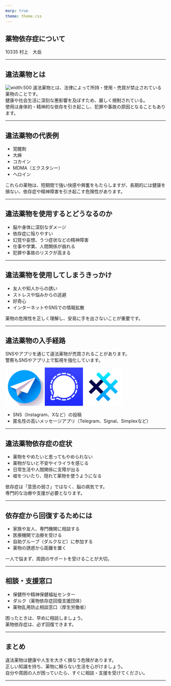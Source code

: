 ```yaml
---
marp: true
theme: theme.css
---
```


## 薬物依存症について
10335 村上　大岳

---

## 違法薬物とは
![width:500](./assets/薬物例　イラスト.jpg)
違法薬物とは、法律によって所持・使用・売買が禁止されている薬物のことです。  
健康や社会生活に深刻な悪影響を及ぼすため、厳しく規制されている。  
使用は身体的・精神的な依存を引き起こし、犯罪や事故の原因となることもあります。

---

## 違法薬物の代表例

- 覚醒剤
- 大麻
- コカイン
- MDMA（エクスタシー）
- ヘロイン

これらの薬物は、短期間で強い快感や興奮をもたらしますが、長期的には健康を損ない、依存症や精神障害を引き起こす危険性があります。

---

## 違法薬物を使用するとどうなるのか

- 脳や身体に深刻なダメージ
- 依存症に陥りやすい
- 幻覚や妄想、うつ症状などの精神障害
- 仕事や学業、人間関係が崩れる
- 犯罪や事故のリスクが高まる

---

## 違法薬物を使用してしまうきっかけ

- 友人や知人からの誘い
- ストレスや悩みからの逃避
- 好奇心
- インターネットやSNSでの情報拡散

薬物の危険性を正しく理解し、安易に手を出さないことが重要です。

---

## 違法薬物の入手経路

SNSやアプリを通じて違法薬物が売買されることがあります。  
警察もSNSやアプリ上で監視を強化しています。

<div class="SNS_pic">
  <img src="./assets/SNS/Telegram.png" width="120">
  <img src="./assets/SNS/Signal.png" width="120">
  <img src="./assets/SNS/SimpleX .png" width="120">
</div>

- SNS（Instagram、Xなど）の投稿
- 匿名性の高いメッセージアプリ（Telegram、Signal、Simplexなど）

---

## 違法薬物依存症の症状

- 薬物をやめたいと思ってもやめられない
- 薬物がないと不安やイライラを感じる
- 日常生活や人間関係に支障が出る
- 嘘をついたり、隠れて薬物を使うようになる

依存症は「意思の弱さ」ではなく、脳の病気です。  
専門的な治療や支援が必要となります。

---

## 依存症から回復するためには

- 家族や友人、専門機関に相談する
- 医療機関で治療を受ける
- 自助グループ（ダルクなど）に参加する
- 薬物の誘惑から距離を置く

一人で悩まず、周囲のサポートを受けることが大切。

---

## 相談・支援窓口

- 保健所や精神保健福祉センター
- ダルク（薬物依存症回復支援団体）
- 薬物乱用防止相談窓口（厚生労働省）

困ったときは、早めに相談しましょう。  
薬物依存症は、必ず回復できます。

---

## まとめ

違法薬物は健康や人生を大きく損なう危険があります。  
正しい知識を持ち、薬物に頼らない生活を心がけましょう。  
自分や周囲の人が困っていたら、すぐに相談・支援を受けてください。

---
